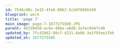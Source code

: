 ```yaml
---
id: 7546c08c-2e15-4fe6-8863-5cb8f89863d9
blueprint: work
title: 'page 7'
main_image: page-7-1677275580.JPG
parent: 46320450-ec9a-48be-a8d8-3a7ec0447c40
updated_by: 7fc42862-88cf-4231-8a06-3e1f93ee1fbb
updated_at: 1677275585
---
```

